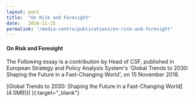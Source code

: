 ```yaml
---
layout: post
title:  "On Risk and Foresight"
date:   2018-11-15
permalink: "/media-centre/publications/on-risk-and-foresight"
---
```


#### On Risk and Foresight

The Following essay is a contribution by Head of CSF, published in European Strategy and Policy Analysis System's 'Global Trends to 2030: Shaping the Future in a Fast-Changing World', on 15 November 2018.

[Global Trends to 2030: Shaping the Future in a Fast-Changing World] (4.5MB)]( ){:target="_blank"}
